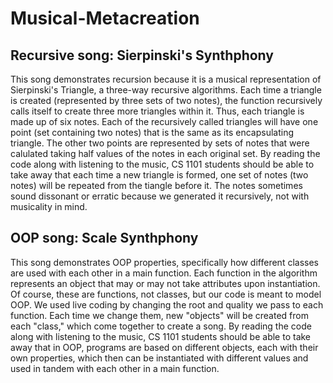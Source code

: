 # Musical-Metacreation
## Recursive song: Sierpinski's Synthphony
This song demonstrates recursion because it is a musical representation of Sierpinski's Triangle, a three-way recursive algorithms. Each time a triangle is created (represented by three sets of two notes), the function recursively calls itself to create three more triangles within it. Thus, each triangle is made up of six notes. Each of the recursively called triangles will have one point (set containing two notes) that is the same as its encapsulating triangle. The other two points are represented by sets of notes that were calulated taking half values of the notes in each original set. By reading the code along with listening to the music, CS 1101 students should be able to take away that each time a new triangle is formed, one set of notes (two notes) will be repeated from the tiangle before it. The notes sometimes sound dissonant or erratic because we generated it recursively, not with musicality in mind.

## OOP song: Scale Synthphony
This song demonstrates OOP properties, specifically how different classes are used with each other in a main function. Each function in the algorithm represents an object that may or may not take attributes upon instantiation. Of course, these are functions, not classes, but our code is meant to model OOP. We used live coding by changing the root and quality we pass to each function. Each time we change them, new "objects" will be created from each "class," which come together to create a song. By reading the code along with listening to the music, CS 1101 students should be able to take away that in OOP, programs are based on different objects, each with their own properties, which then can be instantiated with different values and used in tandem with each other in a main function.

